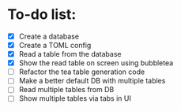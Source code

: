 # To-do list:
- [x] Create a database
- [x] Create a TOML config
- [x] Read a table from the database
- [x] Show the read table on screen using bubbletea
- [ ] Refactor the tea table generation code
- [ ] Make a better default DB with multiple tables
- [ ] Read multiple tables from DB
- [ ] Show multiple tables via tabs in UI
